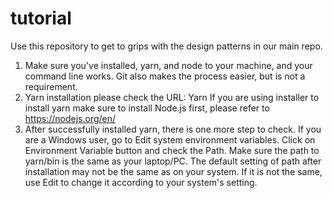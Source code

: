 # tutorial
Use this repository to get to grips with the design patterns in our main repo.

1. Make sure you've installed,  yarn, and node to your machine, and your command line works. Git also makes the process easier, but is not a requirement.
2. Yarn installation please check the URL: Yarn If you are using installer to install yarn make sure to install Node.js first, please refer to https://nodejs.org/en/
3. After successfully installed yarn, there is one more step to check. If you are a Windows user, go to Edit system environment variables. Click on Environment Variable button and check the Path. Make sure the path to yarn/bin is the same as your laptop/PC. The default setting of path after installation may not be the same as on your system. If it is not the same, use Edit to change it according to your system's setting.
